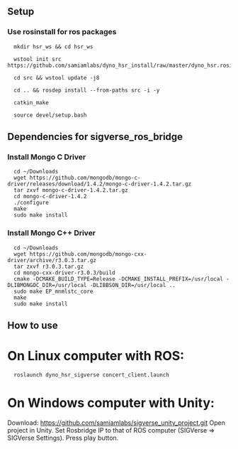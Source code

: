 ## Setup

### Use rosinstall for ros packages
```bash:
  mkdir hsr_ws && cd hsr_ws

  wstool init src https://github.com/samiamlabs/dyno_hsr_install/raw/master/dyno_hsr.rosinstall

  cd src && wstool update -j8

  cd .. && rosdep install --from-paths src -i -y

  catkin_make

  source devel/setup.bash
```

## Dependencies for sigverse_ros_bridge
### Install Mongo C Driver

```bash:
  cd ~/Downloads
  wget https://github.com/mongodb/mongo-c-driver/releases/download/1.4.2/mongo-c-driver-1.4.2.tar.gz
  tar zxvf mongo-c-driver-1.4.2.tar.gz
  cd mongo-c-driver-1.4.2
  ./configure
  make
  sudo make install
```

### Install Mongo C++ Driver

```bash:
  cd ~/Downloads
  wget https://github.com/mongodb/mongo-cxx-driver/archive/r3.0.3.tar.gz
  tar zxvf r3.0.3.tar.gz
  cd mongo-cxx-driver-r3.0.3/build
  cmake -DCMAKE_BUILD_TYPE=Release -DCMAKE_INSTALL_PREFIX=/usr/local -DLIBMONGOC_DIR=/usr/local -DLIBBSON_DIR=/usr/local ..
  sudo make EP_mnmlstc_core
  make
  sudo make install
```

## How to use
# On Linux computer with ROS:
```bash:
  roslaunch dyno_hsr_sigverse concert_client.launch
```

# On Windows computer with Unity:
  Download: https://github.com/samiamlabs/sigverse_unity_project.git
  Open project in Unity. Set Rosbridge IP to that of ROS computer (SIGVerse => SIGVerse Settings). Press play button.

